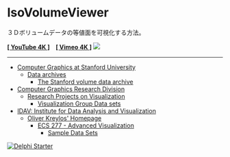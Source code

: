 # IsoVolumeViewer
３Ｄボリュームデータの等値面を可視化する方法。

**[[ YouTube 4K ]](https://youtu.be/P582fB1vyIw)**　**[[ Vimeo 4K ]](https://vimeo.com/259346682)**
[![](https://github.com/LUXOPHIA/IsoVolumeViewer/raw/master/--------/_SCREENSHOT/IsoVolumeViewer.png)](https://youtu.be/P582fB1vyIw)

----

* [Computer Graphics at Stanford University](https://graphics.stanford.edu)
    * [Data archives](https://graphics.stanford.edu/data/)
        * [The Stanford volume data archive](https://graphics.stanford.edu/data/voldata/)
* [Computer Graphics Research Division](https://www.cg.tuwien.ac.at)
    * [Research Projects on Visualization](https://www.cg.tuwien.ac.at/research/vis/)
        * [Visualization Group Data sets](https://www.cg.tuwien.ac.at/research/vis/datasets/)
* [IDAV: Institute for Data Analysis and Visualization](http://graphics.cs.ucdavis.edu)
    * [Oliver Kreylos' Homepage](http://graphics.cs.ucdavis.edu/~okreylos/)
        * [ECS 277 - Advanced Visualization](http://graphics.cs.ucdavis.edu/~okreylos/PhDStudies/Spring2000/ECS277/)
            * [Sample Data Sets](http://graphics.cs.ucdavis.edu/~okreylos/PhDStudies/Spring2000/ECS277/DataSets.html)

[![Delphi Starter](http://img.en25.com/EloquaImages/clients/Embarcadero/%7B063f1eec-64a6-4c19-840f-9b59d407c914%7D_dx-starter-bn159.png)](https://www.embarcadero.com/jp/products/delphi/starter)
